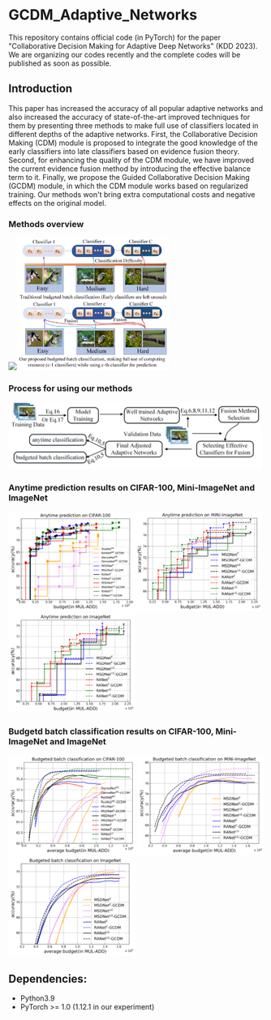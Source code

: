 # GCDM_Adaptive_Networks
This repository contains official code (in PyTorch) for the paper "Collaborative Decision Making for Adaptive Deep Networks" (KDD 2023). We are organizing our codes recently and the complete codes will be published as soon as possible.
## Introduction
This paper has increased the accuracy of all popular adaptive networks and also increased the accuracy of state-of-the-art improved techniques for them by presenting three methods to make full use of classifiers located in different depths of the adaptive networks. First, the Collaborative Decision Making (CDM) module is proposed to integrate the good knowledge of the early classifiers into late classifiers based on evidence fusion theory. Second, for enhancing the quality of the CDM module, we have improved the current evidence fusion method by introducing the effective balance term to it. Finally, we propose the Guided Collaborative Decision Making (GCDM) module, in which the CDM module works based on regularized training. Our methods won't bring extra computational costs and negative effects on the original model.
### Methods overview
<img src="https://github.com/Meteor-Stars/GCDM_Adaptive_Networks/blob/master/Figures/methods_overview_comparsion.jpg" width="500"><img src="https://github.com/Meteor-Stars/GCDM_Adaptive_Networks/blob/master/Figures/bugdeted_classification_difference.jpg" width="300">

### Process for using our methods
<img src="https://github.com/Meteor-Stars/GCDM_Adaptive_Networks/blob/master/Figures/model_used_process.jpg" width="500">

### Anytime prediction results on CIFAR-100, Mini-ImageNet and ImageNet
<img src="https://github.com/Meteor-Stars/GCDM_Adaptive_Networks/blob/master/Figures/anytime_Cifar100.png" width="250"><img src="https://github.com/Meteor-Stars/GCDM_Adaptive_Networks/blob/master/Figures/anytime_MiNi_ImageNet.png" width="250"><img src="https://github.com/Meteor-Stars/GCDM_Adaptive_Networks/blob/master/Figures/anytime_ImageNet.png" width="250">

### Budgetd batch classification results on CIFAR-100, Mini-ImageNet and ImageNet
<img src="https://github.com/Meteor-Stars/GCDM_Adaptive_Networks/blob/master/Figures/dynamic_cifar100.png" width="250"> <img src="https://github.com/Meteor-Stars/GCDM_Adaptive_Networks/blob/master/Figures/dynamic_MiNi_ImageNet.png" width="250"> <img src="https://github.com/Meteor-Stars/GCDM_Adaptive_Networks/blob/master/Figures/dynamic_ImageNet.png" width="250"> 

## Dependencies:
+ Python3.9
+ PyTorch >= 1.0 (1.12.1 in our experiment)
